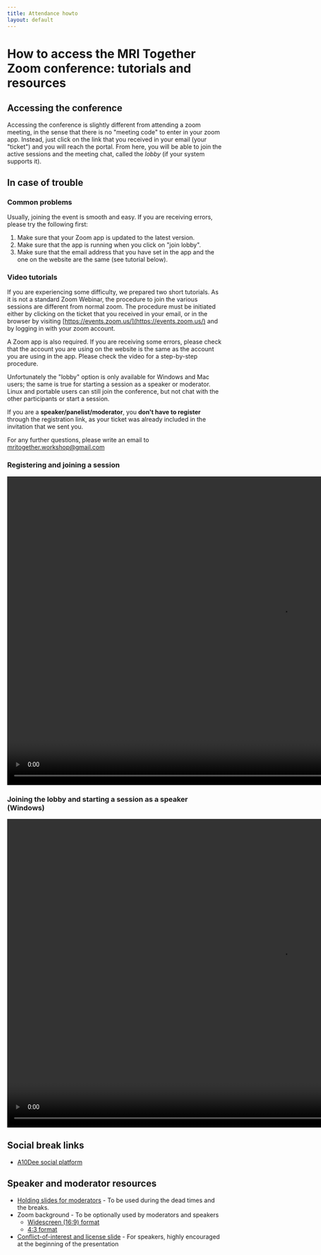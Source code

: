 ```yaml
--- 
title: Attendance howto
layout: default
--- 
```


# How to access the MRI Together Zoom conference: tutorials and resources

## Accessing the conference

Accessing the conference is slightly different from attending a zoom meeting, in the sense that there is no "meeting code" to enter in your zoom app. Instead, just click on the link that you received in your email (your "ticket") and you will reach the portal. From here, you will be able to join the active sessions and the meeting chat, called the _lobby_ (if your system supports it).

## In case of trouble

### Common problems
Usually, joining the event is smooth and easy. If you are receiving errors, please try the following first:
1. Make sure that your Zoom app is updated to the latest version.
2. Make sure that the app is running when you click on "join lobby".
3. Make sure that the email address that you have set in the app and the one on the website are the same (see tutorial below).

### Video tutorials
If you are experiencing some difficulty, we prepared two short tutorials. As it is not a standard Zoom Webinar, the procedure to join the various sessions are different from normal zoom. The procedure must be initiated either by clicking on the ticket that you received in your email, or in the browser by visiting [https://events.zoom.us/](https://events.zoom.us/) and by logging in with your zoom account.

A Zoom app is also required. If you are receiving some errors, please check that the account you are using on the website is the same as the account you are using in the app. Please check the video for a step-by-step procedure.

Unfortunately the "lobby" option is only available for Windows and Mac users; the same is true for starting a session as a speaker or moderator. Linux and portable users can still join the conference, but not chat with the other participants or start a session.

If you are a **speaker/panelist/moderator**, you **don't have to register** through the registration link, as your ticket was already included in the invitation that we sent you.

For any further questions, please write an email to [mritogether.workshop@gmail.com](mailto:mritogether.workshop@gmail.com)

### Registering and joining a session

<video width="1280" height="720" controls>
  <source src="video/Join_Session_ZE.mp4" type="video/mp4">
Your browser does not support the video tag.
</video>

### Joining the lobby and starting a session as a speaker (Windows)

<video width="1280" height="720" controls>
  <source src="video/Start_Session_ZE_Windows.mp4" type="video/mp4">
Your browser does not support the video tag.
</video>

## Social break links
- [A10Dee social platform](https://platform.a10dee.com/open-science/events?event=I8NL4qMzh9DyDHH4FQdh)

## Speaker and moderator resources
- [Holding slides for moderators](/files/holding_slides.pptx) - To be used during the dead times and the breaks.
- Zoom background - To be optionally used by moderators and speakers
	- [Widescreen (16:9) format](/files/Zoom_Background_16.9.jpg)
	- [4:3 format](/files/Zoom_Background_4.3.jpg)
- [Conflict-of-interest and license slide](/files/COI_license_slide.pptx) - For speakers, highly encouraged at the beginning of the presentation
